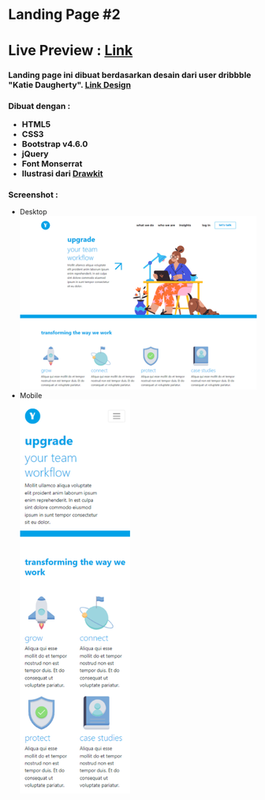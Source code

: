 # Landing Page #2
# Live Preview : <a href="https://yudha1121ay.github.io/landing-page-2/">Link</a>

<h3>Landing page ini dibuat berdasarkan desain dari user dribbble "Katie Daugherty". <a href="https://dribbble.com/shots/16004637-Landing-Page">Link Design</a></h3>

<h3>Dibuat dengan :<br>
<ul>
    <li>HTML5</li>
    <li>CSS3</li>
    <li>Bootstrap v4.6.0</li>
    <li>jQuery</li>
    <li>Font Monserrat</li>
    <li>Ilustrasi dari <a href="https://www.drawkit.io">Drawkit</a></li>
</ul></h3>

<h3>Screenshot :</h2>
<ul>
<li>Desktop</li>
<img src="screenshot/desktop.png" width="800">
<br>

<li>Mobile</li>
<img src="screenshot/mobile.png" height="800">
</ul>
